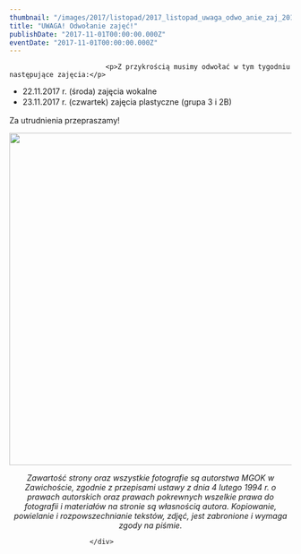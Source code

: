 ```yaml
---
thumbnail: "/images/2017/listopad/2017_listopad_uwaga_odwo_anie_zaj_2017_11_uwaga_odwo_anie_zaj_żaby.jpg"
title: "UWAGA! Odwołanie zajęć!"
publishDate: "2017-11-01T00:00:00.000Z"
eventDate: "2017-11-01T00:00:00.000Z"
---
```


<div class="entry-content">
							
							<p>Z przykrością musimy odwołać w tym tygodniu następujące zajęcia:</p>
<ul>
<li>22.11.2017 r. (środa) zajęcia wokalne</li>
<li>23.11.2017 r. (czwartek) zajęcia plastyczne<span style="line-height: 1.5;">&nbsp;(grupa 3 i 2B) &nbsp;</span></li>
</ul>
<p>Za utrudnienia przepraszamy!</p>
<p><img fetchpriority="high" decoding="async" class="aligncenter size-full wp-image-5413" src="/images/2017/listopad/2017_listopad_uwaga_odwo_anie_zaj_2017_11_uwaga_odwo_anie_zaj_żaby.jpg" alt="" width="800" height="594" srcset="/images/2017/listopad/2017_listopad_uwaga_odwo_anie_zaj_2017_11_uwaga_odwo_anie_zaj_żaby.jpg 800w, /images/2017/listopad/żaby-300x223.jpg 300w, /images/2017/listopad/żaby-768x570.jpg 768w" sizes="(max-width: 800px) 100vw, 800px"></p>
<p style="text-align: center;"><em>Zawartość strony oraz wszystkie fotografie są autorstwa MGOK w Zawichoście, zgodnie z przepisami ustawy z dnia 4 lutego 1994 r. o prawach autorskich oraz prawach pokrewnych wszelkie prawa do fotografii i materiałów na stronie są własnością autora. Kopiowanie, powielanie i rozpowszechnianie tekstów, zdjęć, jest zabronione i wymaga zgody na piśmie.</em></p>
						
						</div>
